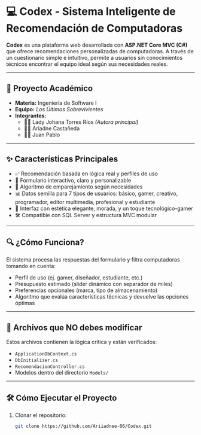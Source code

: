 # 💻 Codex - Sistema Inteligente de Recomendación de Computadoras

**Codex** es una plataforma web desarrollada con **ASP.NET Core MVC (C#)** que ofrece recomendaciones personalizadas de computadoras. A través de un cuestionario simple e intuitivo, permite a usuarios sin conocimientos técnicos encontrar el equipo ideal según sus necesidades reales.

---

## 👥 Proyecto Académico

- **Materia:** Ingeniería de Software I  
- **Equipo:** *Los Últimos Sobrevivientes*  
- **Integrantes:**
  - 👩‍💻 Lady Johana Torres Ríos *(Autora principal)*
  - 👩‍💻 Ariadne Castañeda  
  - 👨‍💻 Juan Pablo  

---

## ✨ Características Principales

- ✅ Recomendación basada en lógica real y perfiles de uso
- 🎯 Formulario interactivo, claro y personalizable
- 🧠 Algoritmo de emparejamiento según necesidades
- 📊 Datos semilla para 7 tipos de usuarios: básico, gamer, creativo, programador, editor multimedia, profesional y estudiante
- 💅 Interfaz con estética elegante, morada, y un toque tecnológico-gamer
- 🛠 Compatible con SQL Server y estructura MVC modular

---

## 🔍 ¿Cómo Funciona?

El sistema procesa las respuestas del formulario y filtra computadoras tomando en cuenta:

- Perfil de uso (ej. gamer, diseñador, estudiante, etc.)
- Presupuesto estimado (slider dinámico con separador de miles)
- Preferencias opcionales (marca, tipo de almacenamiento)
- Algoritmo que evalúa características técnicas y devuelve las opciones óptimas

---

## 🚫 Archivos que NO debes modificar

Estos archivos contienen la lógica crítica y están verificados:

- `ApplicationDbContext.cs`  
- `DbInitializer.cs`  
- `RecomendacionController.cs`  
- Modelos dentro del directorio `Models/`

---

## 🛠 Cómo Ejecutar el Proyecto

1. Clonar el repositorio:

   ```bash
   git clone https://github.com/Ariiadnee-06/Codex.git
